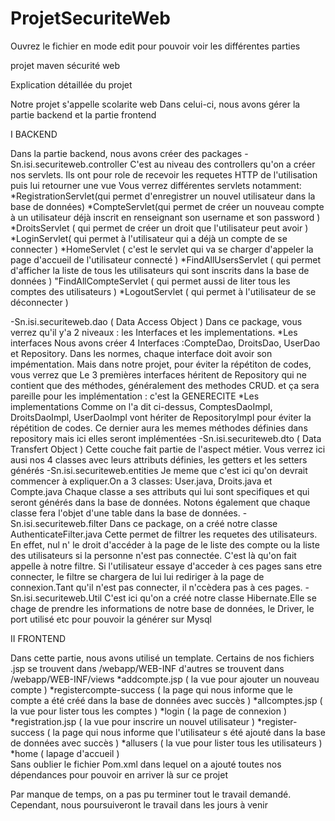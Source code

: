 # ProjetSecuriteWeb

Ouvrez le fichier en mode edit pour pouvoir voir les différentes parties

projet maven sécurité web

Explication détaillée du projet

Notre projet s'appelle scolarite web
Dans celui-ci, nous avons gérer la partie backend et la partie frontend

I BACKEND

  Dans la partie backend, nous avons créer des packages
  -Sn.isi.securiteweb.controller
      C'est au niveau des controllers qu'on a créer nos servlets. Ils ont pour role de recevoir les requetes HTTP de l'utilisation puis lui retourner une vue
      Vous verrez différentes servlets notamment:
        *RegistrationServlet(qui permet d'enregistrer un nouvel utilisateur dans la base de données)
        *CompteServlet(qui permet de créer un nouveau compte à un utilisateur déjà inscrit en renseignant son username et son password )
        *DroitsServlet ( qui permet de créer un droit que l'utilisateur peut avoir )
        *LoginServlet( qui permet à l'utilisateur qui a déjà un compte de se connecter )
        *HomeServlet ( c'est le servlet qui va se charger d'appeler la page d'accueil de l'utilisateur connecté )
        *FindAllUsersServlet ( qui permet d'afficher la liste de tous les utilisateurs qui sont inscrits dans la base de données )
        "FindAllCompteServlet ( qui permet aussi de liter tous les comptes des utilisateurs )
        *LogoutServlet ( qui permet à l'utilisateur de se déconnecter )
  
  -Sn.isi.securiteweb.dao ( Data Access Object )
    Dans ce package, vous verrez qu'il y'a 2 niveaux : les Interfaces et les implementations.
      *Les interfaces
        Nous avons créer 4 Interfaces :CompteDao, DroitsDao, UserDao et Repository.
        Dans les normes, chaque interface doit avoir son impémentation. Mais dans notre projet, pour éviter la répétiton de codes, vous verrez que 
        Le 3 premières interfaces héritent de Repository qui ne contient que des méthodes, généralement des methodes CRUD. et ça sera pareille pour 
        les implémentation : c'est la GENERECITE
      *Les implementations
        Comme on l'a dit ci-dessus, ComptesDaoImpl, DroitsDaoImpl, UserDaoImpl vont hériter de RepositoryImpl pour éviter la répétition de codes.
        Ce dernier aura les memes méthodes définies dans repository mais ici elles seront implémentées
  -Sn.isi.securiteweb.dto ( Data Transfert Object )
    Cette couche fait partie de l'aspect métier. Vous verrez ici ausi nos 4 classes 
    avec leurs attributs définies, les getters et les setters générés
  -Sn.isi.securiteweb.entities
    Je meme que c'est ici qu'on devrait commencer à expliquer.On a 3 classes: User.java, Droits.java et Compte.java
    Chaque classe a ses attributs qui lui sont specifiques et qui seront générés dans la base de données.
    Notons également que chaque classe fera l'objet d'une table dans la base de données.
  -Sn.isi.securiteweb.filter
    Dans ce package, on a créé notre classe AuthenticateFilter.java
    Cette permet de filtrer les requetes des utilisateurs. En effet, nul n' le droit d'accéder à la page de le liste des compte ou la liste des utilisateurs si la 
    personne n'est pas connectée. C'est là qu'on fait appelle à notre filtre. Si l'utilisateur essaye d'acceder à ces pages sans etre connecter, le filtre se chargera
    de lui lui rediriger à la page de connexion.Tant qu'il n'est pas connecter, il n'ccèdera pas à ces pages.
  -Sn.isi.securiteweb.Util
    C'est ici qu'on a créé notre classe Hibernate.Elle se chage de prendre les informations de notre base de données, le Driver, le port utilisé etc pour 
    pouvoir la générer sur Mysql
   
II FRONTEND    

  Dans cette partie, nous avons utilisé un template. Certains de nos fichiers .jsp se trouvent dans /webapp/WEB-INF
  d'autres se trouvent dans /webapp/WEB-INF/views
  *addcompte.jsp ( la vue pour ajouter un nouveau compte )
  *registercompte-success ( la page qui nous informe que le compte a été créé dans la base de données avec succès )
  *allcomptes.jsp ( la vue pour lister tous les comptes )
  *login ( la page de connexion )
  *registration.jsp ( la vue pour inscrire un nouvel utilisateur )
  *register-success ( la page qui nous informe que l'utilisateur s été ajouté dans la base de données avec succès )
  *allusers ( la vue pour lister tous les utilisateurs )
  *home ( lapage d'accueil )  
Sans oublier le fichier Pom.xml dans lequel on a ajouté toutes nos dépendances pour pouvoir en arriver là sur ce projet

Par manque de temps, on a pas pu terminer tout le travail demandé. Cependant, nous poursuiveront le travail dans les jours à venir
  
  
  
    
        


